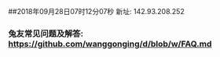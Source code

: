##2018年09月28日07时12分07秒 新址: 142.93.208.252
### 兔友常见问题及解答: https://github.com/wanggonging/d/blob/w/FAQ.md
